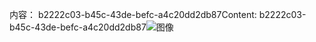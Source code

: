 <span data-ttu-id="b25ec-101">内容： b2222c03-b45c-43de-befc-a4c20dd2db87</span><span class="sxs-lookup"><span data-stu-id="b25ec-101">Content: b2222c03-b45c-43de-befc-a4c20dd2db87</span></span>![图像](d5952090-246b-4740-83aa-a2e6deae6879.png)
